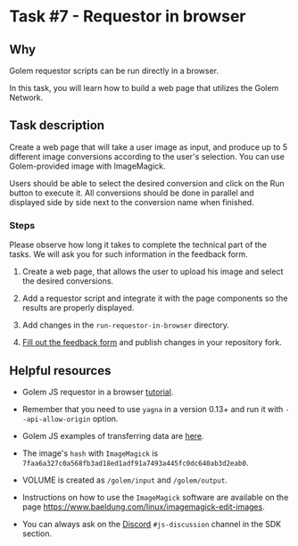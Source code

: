 # Task #7 - Requestor in browser

## Why

Golem requestor scripts can be run directly in a browser. 

In this task, you will learn how to build a web page that utilizes the Golem Network. 

## Task description

Create a web page that will take a user image as input, and produce up to 5 different image conversions according to the user's selection. 
You can use Golem-provided image with ImageMagick. 

Users should be able to select the desired conversion and click on the Run button to execute it. All conversions should be done in parallel and displayed side by side next to the conversion name when finished.

### Steps

Please observe how long it takes to complete the technical part of the tasks. We will ask you for such information in the feedback form.

1. Create a web page, that allows the user to upload his image and select the desired conversions.

2. Add a requestor script and integrate it with the page components so the results are properly displayed.

3. Add changes in the `run-requestor-in-browser` directory.

4. [Fill out the feedback form](./FEEDBACK.md) and publish changes in your repository fork.


## Helpful resources

- Golem JS requestor in a browser [tutorial](https://docs.golem.network/creators/javascript/tutorials/running-in-browser).

- Remember that you need to use `yagna` in a version 0.13+ and run it with `--api-allow-origin` option. 

- Golem JS examples of transferring data are [here](https://docs.golem.network/creators/javascript/tutorials/transferring-data).

- The image's `hash` with `ImageMagick` is `7faa6a327c0a568fb3ad18ed1adf91a7493a445fc0dc640ab3d2eab0`.

- VOLUME is created as `/golem/input` and `/golem/output`.

- Instructions on how to use the `ImageMagick` software are available on the page https://www.baeldung.com/linux/imagemagick-edit-images. 

- You can always ask on the [Discord](https://chat.golem.network/) `#js-discussion` channel in the SDK section.
